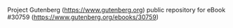 Project Gutenberg (https://www.gutenberg.org) public repository for eBook #30759 (https://www.gutenberg.org/ebooks/30759)
